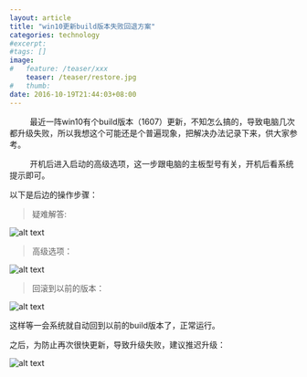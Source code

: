 ```yaml
---
layout: article
title: "win10更新build版本失败回退方案"
categories: technology
#excerpt:
#tags: []
image:
#   feature: /teaser/xxx
    teaser: /teaser/restore.jpg
#   thumb:
date: 2016-10-19T21:44:03+08:00
---
```


&nbsp;&nbsp;&nbsp;&nbsp;&nbsp;&nbsp;&nbsp;&nbsp;&nbsp;最近一阵win10有个build版本（1607）更新，不知怎么搞的，导致电脑几次都升级失败，所以我想这个可能还是个普遍现象，把解决办法记录下来，供大家参考。

&nbsp;&nbsp;&nbsp;&nbsp;&nbsp;&nbsp;&nbsp;&nbsp;&nbsp;开机后进入启动的高级选项，这一步跟电脑的主板型号有关，开机后看系统提示即可。

以下是后边的操作步骤：

>疑难解答: 

![alt text](/images/technology/solve.png "疑难解答")

>高级选项：

![alt text](/images/technology/advance.png "高级选项")

>回滚到以前的版本：

![alt text](/images/teaser/restore.jpg "回滚到以前的版本")

这样等一会系统就自动回到以前的build版本了，正常运行。

之后，为防止再次很快更新，导致升级失败，建议推迟升级：

![alt text](/images/technology/defer_update.png "推迟升级")



